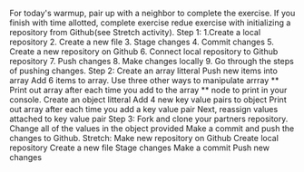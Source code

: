 For today's warmup, pair up with a neighbor to complete the exercise. If you finish with time allotted, complete exercise redue exercise with initializing a repository from Github(see Stretch activity).
Step 1:
1.Create a local repository
2. Create a new file
3. Stage changes
4. Commit changes
5. Create a new repository on Github
6. Connect local repository to Github repository
7. Push changes
8. Make changes locally
9. Go through the steps of pushing changes.
Step 2:
Create an array litteral
Push new items into array
Add 6 items to array.
Use three other ways to manipulate arrray
** Print out array after each time you add to the array
** node <filename> to print in your console.
Create an object litteral
Add 4 new key value pairs to object
Print out array after each time you add a key value pair
Next, reassign values attached to key value pair
Step 3:
Fork and clone your partners repository.
Change all of the values in the object provided
Make a commit and push the changes to Github.
Stretch:
Make new repository on Github
Create local repository
Create a new file
Stage changes
Make a commit
Push new changes
